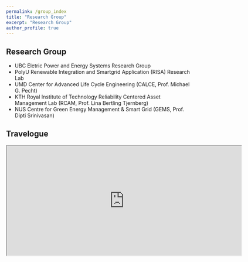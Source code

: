 ```yaml
---
permalink: /group_index
title: "Research Group"
excerpt: "Research Group"
author_profile: true
---
```


## Research Group
- UBC Eletric Power and Energy Systems Research Group
- PolyU Renewable Integration and Smartgrid Application (RISA) Research Lab
- UMD Center for Advanced Life Cycle Engineering (CALCE, Prof. Michael G. Pecht)
- KTH Royal Institute of Technology Reliability Centered Asset Management Lab (RCAM, Prof. Lina Bertling Tjernberg)
- NUS Centre for Green Energy Management & Smart Grid (GEMS, Prof. Dipti Srinivasan)

## Travelogue
<iframe src="https://www.google.com/maps/d/embed?mid=18n6EttrVsip4UE6Ohat6MkdOlIT7JC4&ehbc=2E312F" width="640" height="300"></iframe>
